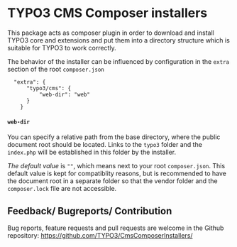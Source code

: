 TYPO3 CMS Composer installers
=============================

This package acts as composer plugin in order to download and install
TYPO3 core and extensions and put them into a directory structure
which is suitable for TYPO3 to work correctly.

The behavior of the installer can be influenced by configuration in the `extra` section of the root `composer.json`

```
  "extra": {
      "typo3/cms": {
          "web-dir": "web"
      }
    }
```

#### `web-dir`
You can specify a relative path from the base directory, where the public document root should be located.
Links to the `typo3` folder and the `index.php` will be established in this folder by the installer.

*The default value* is `""`, which means next to your root `composer.json`. This default value is kept for compatiblity reasons, but is recommended to have the document root in a separate folder so that the vendor folder and the `composer.lock` file are not accessible.

## Feedback/ Bugreports/ Contribution

Bug reports, feature requests and pull requests are welcome in the Github repository: https://github.com/TYPO3/CmsComposerInstallers/
